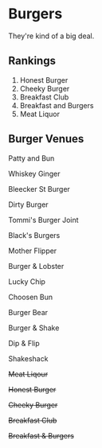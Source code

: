 # Burgers
They're kind of a big deal.

## Rankings
1. Honest Burger
2. Cheeky Burger
3. Breakfast Club
4. Breakfast and Burgers
5. Meat Liquor

## Burger Venues
Patty and Bun

Whiskey Ginger

Bleecker St Burger

Dirty Burger

Tommi's Burger Joint

Black's Burgers

Mother Flipper

Burger & Lobster

Lucky Chip

Choosen Bun

Burger Bear

Burger & Shake

Dip & Flip

Shakeshack

~~Meat Liqour~~

~~Honest Burger~~

~~Cheeky Burger~~

~~Breakfast Club~~

~~Breakfast & Burgers~~


